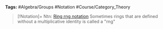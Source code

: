 ---
---

**Tags:** #Algebra/Groups #Notation #Course/Category_Theory 

 > 
 > \[!Notation\]+ Ntn: [Ring rng notation](Ring%20rng%20notation.md)
 > Sometimes rings that are defined without a multiplicative identity is called a "rng"


